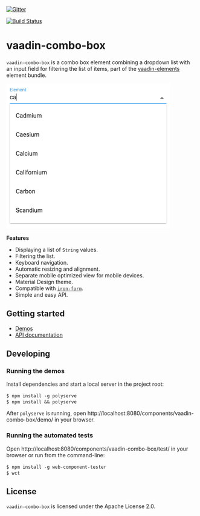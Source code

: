 [![Gitter](https://badges.gitter.im/Join%20Chat.svg)](https://gitter.im/vaadin/vaadin-elements?utm_source=badge&utm_medium=badge&utm_campaign=pr-badge)

[![Build Status](https://travis-ci.org/vaadin/vaadin-combo-box.svg?branch=master)](https://travis-ci.org/vaadin/vaadin-combo-box)

# vaadin-combo-box

`vaadin-combo-box` is a combo box element combining a dropdown list with an
input field for filtering the list of items, part of the
[vaadin-elements](https://github.com/vaadin/vaadin-elements) element bundle.

<img src="screenshot.png" width="434" alt="Screenshot of vaadin-combo-box" />

**Features**

 - Displaying a list of `String` values.
 - Filtering the list.
 - Keyboard navigation.
 - Automatic resizing and alignment.
 - Separate mobile optimized view for mobile devices.
 - Material Design theme.
 - Compatible with [`iron-form`](https://github.com/PolymerElements/iron-form).
 - Simple and easy API.

## Getting started

- [Demos](https://cdn.vaadin.com/vaadin-elements/master/vaadin-combo-box/demo/)
- [API documentation](https://cdn.vaadin.com/vaadin-elements/master/vaadin-combo-box/)

## Developing

### Running the demos

Install dependencies and start a local server in the project root:
```shell
$ npm install -g polyserve
$ npm install && polyserve
```

After `polyserve` is running, open http://localhost:8080/components/vaadin-combo-box/demo/ in your browser.

### Running the automated tests

Open http://localhost:8080/components/vaadin-combo-box/test/ in your browser or
run from the command-line:
```shell
$ npm install -g web-component-tester
$ wct
```

## License

`vaadin-combo-box` is licensed under the Apache License 2.0.
